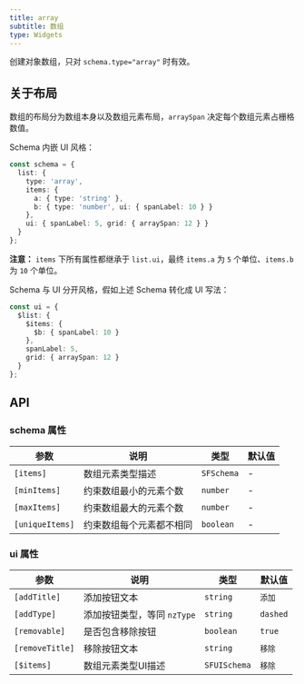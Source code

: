 ```yaml
---
title: array
subtitle: 数组
type: Widgets
---
```


创建对象数组，只对 `schema.type="array"` 时有效。

## 关于布局

数组的布局分为数组本身以及数组元素布局，`arraySpan` 决定每个数组元素占栅格数值。

Schema 内嵌 UI 风格：

```ts
const schema = {
  list: {
    type: 'array',
    items: {
      a: { type: 'string' },
      b: { type: 'number', ui: { spanLabel: 10 } }
    },
    ui: { spanLabel: 5, grid: { arraySpan: 12 } }
  }
};
```

**注意：** `items` 下所有属性都继承于 `list.ui`，最终 `items.a` 为 `5` 个单位、`items.b` 为 `10` 个单位。

Schema 与 UI 分开风格，假如上述 Schema 转化成 UI 写法：

```ts
const ui = {
  $list: {
    $items: {
      $b: { spanLabel: 10 }
    },
    spanLabel: 5,
    grid: { arraySpan: 12 }
  }
};
```

## API

### schema 属性

参数        | 说明                     | 类型       | 默认值
------------|--------------------------|------------|--------
`[items]`       | 数组元素类型描述         | `SFSchema` | -
`[minItems]`    | 约束数组最小的元素个数   | `number`   | -
`[maxItems]`    | 约束数组最大的元素个数   | `number`   | -
`[uniqueItems]` | 约束数组每个元素都不相同 | `boolean`  | -

### ui 属性

参数         | 说明                       | 类型      | 默认值
-------------|----------------------------|-----------|----------
`[addTitle]`    | 添加按钮文本               | `string`  | `添加`
`[addType]`     | 添加按钮类型，等同 `nzType` | `string`  | `dashed`
`[removable]`    | 是否包含移除按钮           | `boolean` | `true`
`[removeTitle]` | 移除按钮文本               | `string`  | `移除`
`[$items]` | 数组元素类型UI描述               | `SFUISchema`  | `移除`
